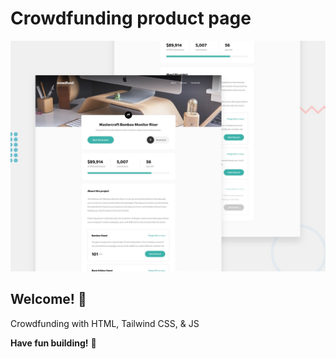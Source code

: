 # Crowdfunding product page

![Design preview for the Crowdfunding product page coding challenge](./design/desktop-preview.jpg)

## Welcome! 👋

Crowdfunding with HTML, Tailwind CSS, & JS

**Have fun building!** 🚀
